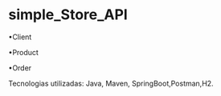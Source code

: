 # simple_Store_API

•Client

•Product

•Order

Tecnologias utilizadas: Java, Maven, SpringBoot,Postman,H2.